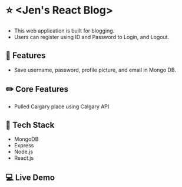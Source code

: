 # ⭐ <Jen's React Blog> 
- This web application is built for blogging. 
- Users can register using ID and Password to Login, and Logout.  

## 🌱 Features 
- Save username, password, profile picture, and email in Mongo DB. 

## ✏️ Core Features
- Pulled Calgary place using Calgary API

## 📌 Tech Stack
- MongoDB
- Express
- Node.js
- React.js

## :computer: Live Demo

